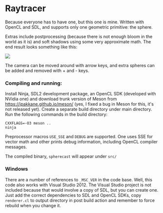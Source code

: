 # Raytracer

Because everyone has to have one, but this one is mine. Written with
OpenCL and SDL, and supports only one geometric primitive: the sphere.

Extras include postprocessing (because there is not enough bloom in
the world as it is) and soft shadows using some very approximate
math. The end result looks something like this:

<img src="http://ojs.kapsi.fi/spherecast2.png">

The camera can be moved around with arrow keys, and extra spheres can
be added and removed with + and - keys.


### Compiling and running:

Install Ninja, SDL2 development package, an OpenCL SDK (developed with
NVidia one) and download trunk version of Meson from
https://jpakkane.github.io/meson/ (yes, I fixed a bug in Meson for
this, it's not released yet). Create a separate build directory under
main directory. Run the following commands in the build directory:

```
CXXFLAGS=-O3 meson ..
ninja
```

Preprocessor macros `USE_SSE` and `DEBUG` are supported. One uses SSE
for vector math and other prints debug information, including OpenCL
compiler messages.

The compiled binary, `spherecast` will appear under `src/`

### Windows

There are a number of references to `_MSC_VER` in the code base. Well,
this code also works with Visual Studio 2012. The Visual Studio
project is not included because that would involve a copy of SDL, but
you can create one. Just add the correct dependencies to SDL and
OpenCL SDKs, copy `renderer.cl` to output directory in post build
action and remember to force rebuild when you change it.
